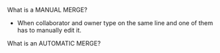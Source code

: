 What is a MANUAL MERGE?
- When collaborator and owner type on the same line and one of them has to manually edit it.

What is an AUTOMATIC MERGE?
